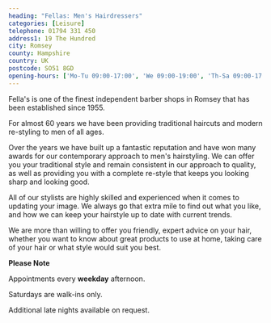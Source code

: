 ```yaml
---
heading: "Fellas: Men's Hairdressers"
categories: [Leisure]
telephone: 01794 331 450
address1: 19 The Hundred
city: Romsey
county: Hampshire
country: UK
postcode: SO51 8GD
opening-hours: ['Mo-Tu 09:00-17:00', 'We 09:00-19:00', 'Th-Sa 09:00-17:00']
---
```

Fella's is one of the finest independent barber shops in Romsey that has been established since 1955.

For almost 60 years we have been providing traditional haircuts and modern re-styling to men of all ages.

Over the years we have built up a fantastic reputation and have won many awards for our contemporary approach to men's hairstyling. We can offer you your traditional style and remain consistent in our approach to quality, as well as providing you with a complete re-style that keeps you looking sharp and looking good.

All of our stylists are highly skilled and experienced when it comes to updating your image. We always go that extra mile to find out what you like, and how we can keep your hairstyle up to date with current trends.

We are more than willing to offer you friendly, expert advice on your hair, whether you want to know about great products to use at home, taking care of your hair or what style would suit you best.

**Please Note**

Appointments every **weekday** afternoon.

Saturdays are walk-ins only.

Additional late nights available on request.
